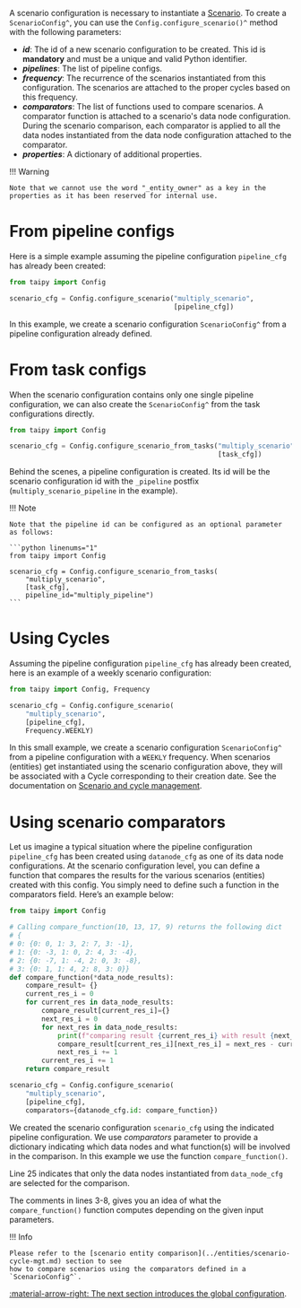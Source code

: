 A scenario configuration is necessary to instantiate a [Scenario](../concepts/scenario.md). To create a
`ScenarioConfig^`, you can use the `Config.configure_scenario()^` method with the following parameters:

- _**id**_: The id of a new scenario configuration to be created. This id is **mandatory** and must
  be a unique and valid Python identifier.
- _**pipelines**_: The list of pipeline configs.
- _**frequency**_: The recurrence of the scenarios instantiated from this configuration. The scenarios
  are attached to the proper cycles based on this frequency.
- _**comparators**_: The list of functions used to compare scenarios. A comparator function is attached to a
  scenario's data node configuration. During the scenario comparison, each comparator is applied to all the data
  nodes instantiated from the data node configuration attached to the comparator.
- _**properties**_: A dictionary of additional properties.

!!! Warning

    Note that we cannot use the word "_entity_owner" as a key in the properties as it has been reserved for internal use.

# From pipeline configs

Here is a simple example assuming the pipeline configuration `pipeline_cfg` has already been created:

```python  linenums="1"
from taipy import Config

scenario_cfg = Config.configure_scenario("multiply_scenario",
                                         [pipeline_cfg])
```

In this example, we create a scenario configuration `ScenarioConfig^` from a pipeline configuration already defined.

# From task configs

When the scenario configuration contains only one single pipeline configuration, we can also create the
`ScenarioConfig^` from the task configurations directly.

```python linenums="1"
from taipy import Config

scenario_cfg = Config.configure_scenario_from_tasks("multiply_scenario",
                                                    [task_cfg])
```

Behind the scenes, a pipeline configuration is created. Its id will be the scenario configuration id with the
`_pipeline` postfix (`multiply_scenario_pipeline` in the example).

!!! Note

    Note that the pipeline id can be configured as an optional parameter as follows:

    ```python linenums="1"
    from taipy import Config

    scenario_cfg = Config.configure_scenario_from_tasks(
        "multiply_scenario",
        [task_cfg],
        pipeline_id="multiply_pipeline")
    ```

# Using Cycles

Assuming the pipeline configuration `pipeline_cfg` has already been created, here is an example of a weekly
scenario configuration:

```python linenums="1"
from taipy import Config, Frequency

scenario_cfg = Config.configure_scenario(
    "multiply_scenario",
    [pipeline_cfg],
    Frequency.WEEKLY)
```

In this small example, we create a scenario configuration `ScenarioConfig^` from a pipeline configuration with a
`WEEKLY` frequency. When scenarios (entities) get instantiated using the scenario configuration above, they will be
associated with a Cycle corresponding to their creation date. See the documentation on
[Scenario and cycle management](../entities/scenario-cycle-mgt.md).

# Using scenario comparators

Let us imagine a typical situation where the pipeline configuration `pipeline_cfg` has been
created using `datanode_cfg` as one of its data node configurations. At the scenario configuration level, you can
define a function that compares the results for the various scenarios (entities) created with this config. You
simply need to define such a function in the comparators field. Here’s an example below:

```python linenums="1"
from taipy import Config

# Calling compare_function(10, 13, 17, 9) returns the following dict
# {
# 0: {0: 0, 1: 3, 2: 7, 3: -1},
# 1: {0: -3, 1: 0, 2: 4, 3: -4},
# 2: {0: -7, 1: -4, 2: 0, 3: -8},
# 3: {0: 1, 1: 4, 2: 8, 3: 0}}
def compare_function(*data_node_results):
    compare_result= {}
    current_res_i = 0
    for current_res in data_node_results:
        compare_result[current_res_i]={}
        next_res_i = 0
        for next_res in data_node_results:
            print(f"comparing result {current_res_i} with result {next_res_i}")
            compare_result[current_res_i][next_res_i] = next_res - current_res
            next_res_i += 1
        current_res_i += 1
    return compare_result

scenario_cfg = Config.configure_scenario(
    "multiply_scenario",
    [pipeline_cfg],
    comparators={datanode_cfg.id: compare_function})
```

We created the scenario configuration `scenario_cfg` using the indicated pipeline configuration. We use
_comparators_ parameter to provide a dictionary indicating which data nodes and what function(s) will be
involved in the comparison. In this example we use the function `compare_function()`.

Line 25 indicates that only the data nodes instantiated from `data_node_cfg` are selected for the comparison.

The comments in lines 3-8, gives you an idea of what the `compare_function()` function computes depending
on the given input parameters.

!!! Info

    Please refer to the [scenario entity comparison](../entities/scenario-cycle-mgt.md) section to see
    how to compare scenarios using the comparators defined in a `ScenarioConfig^`.

[:material-arrow-right: The next section introduces the global configuration](global-config.md).
